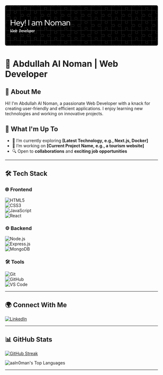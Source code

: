![Header](./banner.png)

# 🌟 Abdullah Al Noman | Web Developer

## 👋 About Me

Hi! I'm Abdullah Al Noman, a passionate Web Developer with a knack for creating user-friendly and efficient applications. I enjoy learning new technologies and working on innovative projects.

## 🚀 What I'm Up To

- 🌱 I’m currently exploring **[Latest Technology, e.g., Next.js, Docker]**
- 💼 I’m working on **[Current Project Name, e.g., a tourism website]**
- 🔍 Open to **collaborations** and **exciting job opportunities**

---

## 🛠️ Tech Stack

### 🌐 Frontend  
![HTML5](https://img.shields.io/badge/-HTML5-E34F26?logo=html5&logoColor=white)  
![CSS3](https://img.shields.io/badge/-CSS3-1572B6?logo=css3)  
![JavaScript](https://img.shields.io/badge/-JavaScript-F7DF1E?logo=javascript&logoColor=black)  
![React](https://img.shields.io/badge/-React-61DAFB?logo=react&logoColor=black)  

### ⚙️ Backend  
![Node.js](https://img.shields.io/badge/-Node.js-339933?logo=node.js&logoColor=white)  
![Express.js](https://img.shields.io/badge/-Express.js-000000?logo=express)  
![MongoDB](https://img.shields.io/badge/-MongoDB-47A248?logo=mongodb&logoColor=white)  

### 🛠️ Tools  
![Git](https://img.shields.io/badge/-Git-F05032?logo=git&logoColor=white)  
![GitHub](https://img.shields.io/badge/-GitHub-181717?logo=github)  
![VS Code](https://img.shields.io/badge/-VS%20Code-007ACC?logo=visual-studio-code)  

---

## 🌍 Connect With Me

[![LinkedIn](https://img.shields.io/badge/-LinkedIn-0077B5?logo=linkedin&logoColor=white)](https://www.linkedin.com/in/abdullah-al-noman-110621148/)  

---

## 📊 GitHub Stats


[![GitHub Streak](https://nirzak-streak-stats.vercel.app?user=aaln0man&theme=shadow-purple&hide_border=true)](https://git.io/streak-stats)

![aaln0man's Top Languages](https://github-readme-stats.vercel.app/api/top-langs/?username=aaln0man&theme=midnight-purple&show_icons=true&hide_border=true&layout=compact)


---
